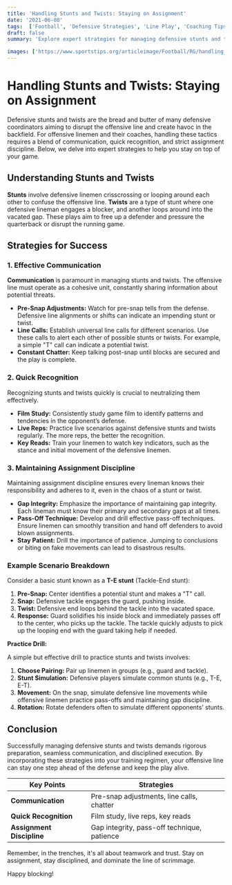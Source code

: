 ```yaml
---
title: 'Handling Stunts and Twists: Staying on Assignment'
date: '2021-06-08'
tags:  ['Football', 'Defensive Strategies', 'Line Play', 'Coaching Tips', 'Player Development', 'Communication', 'Recognition', 'Assignment Discipline']
draft: false
summary: 'Explore expert strategies for managing defensive stunts and twists on the football field, focusing on communication, quick recognition, and maintaining assignment discipline.'

images: ['https://www.sportstips.org/articleimage/Football/RG/handling_stunts_and_twists_staying_on_assignment.webp']
---
```


# Handling Stunts and Twists: Staying on Assignment

Defensive stunts and twists are the bread and butter of many defensive coordinators aiming to disrupt the offensive line and create havoc in the backfield. For offensive linemen and their coaches, handling these tactics requires a blend of communication, quick recognition, and strict assignment discipline. Below, we delve into expert strategies to help you stay on top of your game.

## Understanding Stunts and Twists

**Stunts** involve defensive linemen crisscrossing or looping around each other to confuse the offensive line. **Twists** are a type of stunt where one defensive lineman engages a blocker, and another loops around into the vacated gap. These plays aim to free up a defender and pressure the quarterback or disrupt the running game.

## Strategies for Success

### 1. **Effective Communication**

**Communication** is paramount in managing stunts and twists. The offensive line must operate as a cohesive unit, constantly sharing information about potential threats.

- **Pre-Snap Adjustments:** Watch for pre-snap tells from the defense. Defensive line alignments or shifts can indicate an impending stunt or twist.
- **Line Calls:** Establish universal line calls for different scenarios. Use these calls to alert each other of possible stunts or twists. For example, a simple "T" call can indicate a potential twist.
- **Constant Chatter:** Keep talking post-snap until blocks are secured and the play is complete.

### 2. **Quick Recognition**

Recognizing stunts and twists quickly is crucial to neutralizing them effectively.

- **Film Study:** Consistently study game film to identify patterns and tendencies in the opponent’s defense.
- **Live Reps:** Practice live scenarios against defensive stunts and twists regularly. The more reps, the better the recognition.
- **Key Reads:** Train your linemen to watch key indicators, such as the stance and initial movement of the defensive linemen.

### 3. **Maintaining Assignment Discipline**

Maintaining assignment discipline ensures every lineman knows their responsibility and adheres to it, even in the chaos of a stunt or twist.

- **Gap Integrity:** Emphasize the importance of maintaining gap integrity. Each lineman must know their primary and secondary gaps at all times.
- **Pass-Off Technique:** Develop and drill effective pass-off techniques. Ensure linemen can smoothly transition and hand off defenders to avoid blown assignments.
- **Stay Patient:** Drill the importance of patience. Jumping to conclusions or biting on fake movements can lead to disastrous results.

### Example Scenario Breakdown

Consider a basic stunt known as a **T-E stunt** (Tackle-End stunt):

1. **Pre-Snap:** Center identifies a potential stunt and makes a "T" call.
2. **Snap:** Defensive tackle engages the guard, pushing inside.
3. **Twist:** Defensive end loops behind the tackle into the vacated space.
4. **Response:** Guard solidifies his inside block and immediately passes off to the center, who picks up the tackle. The tackle quickly adjusts to pick up the looping end with the guard taking help if needed.

**Practice Drill:**

A simple but effective drill to practice stunts and twists involves:

1. **Choose Pairing:** Pair up linemen in groups (e.g., guard and tackle).
2. **Stunt Simulation:** Defensive players simulate common stunts (e.g., T-E, E-T).
3. **Movement:** On the snap, simulate defensive line movements while offensive linemen practice pass-offs and maintaining gap discipline.
4. **Rotation:** Rotate defenders often to simulate different opponents’ stunts.

## Conclusion

Successfully managing defensive stunts and twists demands rigorous preparation, seamless communication, and disciplined execution. By incorporating these strategies into your training regimen, your offensive line can stay one step ahead of the defense and keep the play alive.

| Key Points              | Strategies                             |
|-------------------------|----------------------------------------|
| **Communication**       | Pre-snap adjustments, line calls, chatter |
| **Quick Recognition**   | Film study, live reps, key reads      |
| **Assignment Discipline** | Gap integrity, pass-off technique, patience |

Remember, in the trenches, it's all about teamwork and trust. Stay on assignment, stay disciplined, and dominate the line of scrimmage.

Happy blocking!

```